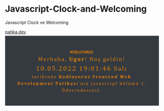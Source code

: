 # Javascript-Clock-and-Welcoming
Javascript Clock ve Welcoming

[patika.dev](https://app.patika.dev/courses/javascript/odev1)
![image](image.png)
